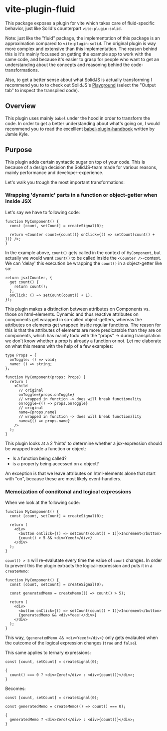 # vite-plugin-fluid

This package exposes a plugin for vite which takes care of fluid-specific behavior, just like Solid's counterpart `vite-plugin-solid`.

Note: just like the "fluid" package, the implementation of this package is an approximation compared to `vite-plugin-solid`. The original plugin is way more complex and extensive than this implementation. The reason behind this is it's mainly focussed on getting the example app to work with the same code, and because it's easier to grasp for people who want to get an understanding about the concepts and reasoning behind the code-transformations.

Also, to get a better sense about what SolidJS is actually transforming I recommend you to to check out SolidJS's [Playground](https://playground.solidjs.com/) (select the "Output tab" to inspect the transpiled code).

## Overview

This plugin uses mainly `babel` under the hood in order to transform the code. In order to get a better understanding about what's going on, I would recommend you to read the excelllent [babel-plugin-handbook](https://github.com/jamiebuilds/babel-handbook/blob/master/translations/en/plugin-handbook.md) written by Jamie Kyle.

## Purpose

This plugin adds certain syntactic sugar on top of your code. This is because of a design decision the SolidJS-team made for various reasons, mainly performance and developer-experience.

Let's walk you trough the most important transformations:

### Wrapping 'dynamic' parts in a function or object-getter when inside JSX

Let's say we have to following code:

```tsx
function MyComponent() {
  const [count, setCount] = createSignal(0);

  return <Counter count={count()} onClick={() => setCount(count() + 1)} />;
}
```

In the example above, `count()` gets called in the context of `MyComponent`,
but actually we would want `count()` to be called inside the `<Counter />`-context. We can 'delay' this execution be wrapping the `count()` in a object-getter like so:

```tsx
return jsx(Counter, {
  get count() {
    return count();
  },
  onClick: () => setCount(count() + 1),
});
```

This plugin makes a distinction between attributes on Components vs. those on html-elements. Dynamic and thus reactive attributes on components get wrapped in so-called object-getters, whereas the attributes on elements get wrapped inside regular functions. The reason for this is that the attributes of elements are more predicatable than they are on components, which has mainly todo with the "props" -> during transpilation we don't know whether a prop is already a function or not.
Let me elaborate on what this means with the help of a few examples:

```tsx
type Props = {
  onToggle: () => void;
  name: () => string;
};

function MyComponent(props: Props) {
  return (
    <Child
      // original
      onToggle={props.onToggle}
      // wrapped in function -> does will break functionality
      onToggle={() => props.onToggle}
      // original
      name={props.name}
      // wrapped in function -> does will break functionality
      name={() => props.name}
    />
  );
}
```

This plugin looks at a 2 'hints' to determine whether a jsx-expression should be wrapped inside a function or object:

- Is a function being called?
- is a property being accessed on a object?

An exception is that we leave attributes on html-elements alone that start with "on", because these are most likely event-handlers.

### Memoization of conditonal and logical expressions

When we look at the following code:

```tsx
function MyComponent() {
  const [count, setCount] = createSignal(0);

  return (
    <div>
      <button onClick={() => setCount(count() + 1)}>Increment</button>
      {count() > 5 && <div>Yeee!</div>}
    </div>
  );
}
```

`count() > 5` will re-evalutate every time the value of `count` changes. In order to prevent this the plugin extracts the logical-expression and puts it in a `createMemo`:

```tsx
function MyComponent() {
  const [count, setCount] = createSignal(0);

  const generatedMemo = createMemo(() => count() > 5);

  return (
    <div>
      <button onClick={() => setCount(count() + 1)}>Increment</button>
      {generatedMemo && <div>Yeee!</div>}
    </div>
  );
}
```

This way, `{generatedMemo && <div>Yeee!</div>}` only gets evalauted when the outcome of the logical expression changes (`true` and `false`).

This same applies to ternary expressions:

```tsx
const [count, setCount] = createSignal(0);

{
  count() === 0 ? <div>Zero!</div> : <div>{count()}</div>;
}
```

Becomes:

```tsx
const [count, setCount] = createSignal(0);

const generatedMemo = createMemo(() => count() === 0);

{
  generatedMemo ? <div>Zero!</div> : <div>{count()}</div>;
}
```
